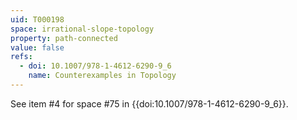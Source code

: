 ```yaml
---
uid: T000198
space: irrational-slope-topology
property: path-connected
value: false
refs:
  - doi: 10.1007/978-1-4612-6290-9_6
    name: Counterexamples in Topology
---
```

See item #4 for space #75 in {{doi:10.1007/978-1-4612-6290-9_6}}.
